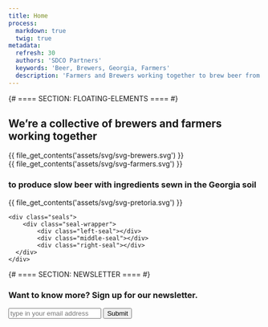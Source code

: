 ```yaml
---
title: Home
process: 
  markdown: true
  twig: true
metadata:
  refresh: 30
  authors: 'SDCO Partners'
  keywords: 'Beer, Brewers, Georgia, Farmers'
  description: 'Farmers and Brewers working together to brew beer from Georgia soil'
---
```




{# ==== SECTION: FLOATING-ELEMENTS ==== #}
<section class="floating-elements">
	<div class="about">
		<div class="about-wrapper">
			<div class="this-left">
				<h2>We’re a collective of brewers and farmers working together</h2>
			</div>
			<div class="this-middle">
				<div class="brewers">
					{{ file_get_contents('assets/svg/svg-brewers.svg') }}
				</div>
				<div class="farmers">
					{{ file_get_contents('assets/svg/svg-farmers.svg') }}
				</div>		
			</div>
			<div class="this-right">
				<h3>to produce slow beer with ingredients sewn in the Georgia soil</h3>
				<div class="imprint-logo">
					{{ file_get_contents('assets/svg/svg-pretoria.svg') }}
				</div>
			</div>
		</div>
	</div>

	<div class="seals">
		<div class="seal-wrapper">
			<div class="left-seal"></div>
			<div class="middle-seal"></div>
			<div class="right-seal"></div>
	  </div>
	</div>
</section>


{# ==== SECTION: NEWSLETTER ==== #}
<section class="newsletter">
	<h3 class="tagline">Want to know more? Sign up for our newsletter.</h3>
	<form>
		<input type="email" name="email" placeholder="type in your email address" class="f-email">
		<input type="submit"class="f-submit">
	</form>
</section>